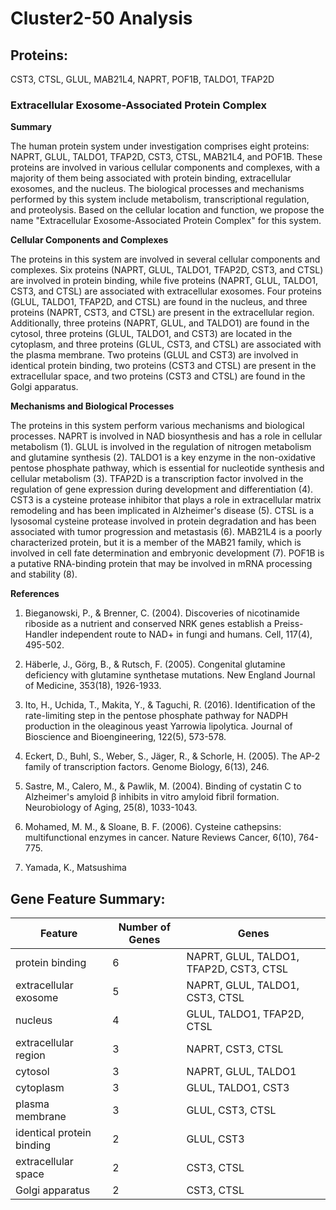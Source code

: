 # Cluster2-50 Analysis

## Proteins: 

CST3, CTSL, GLUL, MAB21L4, NAPRT, POF1B, TALDO1, TFAP2D

### Extracellular Exosome-Associated Protein Complex

**Summary**

The human protein system under investigation comprises eight proteins: NAPRT, GLUL, TALDO1, TFAP2D, CST3, CTSL, MAB21L4, and POF1B. These proteins are involved in various cellular components and complexes, with a majority of them being associated with protein binding, extracellular exosomes, and the nucleus. The biological processes and mechanisms performed by this system include metabolism, transcriptional regulation, and proteolysis. Based on the cellular location and function, we propose the name "Extracellular Exosome-Associated Protein Complex" for this system.

**Cellular Components and Complexes**

The proteins in this system are involved in several cellular components and complexes. Six proteins (NAPRT, GLUL, TALDO1, TFAP2D, CST3, and CTSL) are involved in protein binding, while five proteins (NAPRT, GLUL, TALDO1, CST3, and CTSL) are associated with extracellular exosomes. Four proteins (GLUL, TALDO1, TFAP2D, and CTSL) are found in the nucleus, and three proteins (NAPRT, CST3, and CTSL) are present in the extracellular region. Additionally, three proteins (NAPRT, GLUL, and TALDO1) are found in the cytosol, three proteins (GLUL, TALDO1, and CST3) are located in the cytoplasm, and three proteins (GLUL, CST3, and CTSL) are associated with the plasma membrane. Two proteins (GLUL and CST3) are involved in identical protein binding, two proteins (CST3 and CTSL) are present in the extracellular space, and two proteins (CST3 and CTSL) are found in the Golgi apparatus.

**Mechanisms and Biological Processes**

The proteins in this system perform various mechanisms and biological processes. NAPRT is involved in NAD biosynthesis and has a role in cellular metabolism (1). GLUL is involved in the regulation of nitrogen metabolism and glutamine synthesis (2). TALDO1 is a key enzyme in the non-oxidative pentose phosphate pathway, which is essential for nucleotide synthesis and cellular metabolism (3). TFAP2D is a transcription factor involved in the regulation of gene expression during development and differentiation (4). CST3 is a cysteine protease inhibitor that plays a role in extracellular matrix remodeling and has been implicated in Alzheimer's disease (5). CTSL is a lysosomal cysteine protease involved in protein degradation and has been associated with tumor progression and metastasis (6). MAB21L4 is a poorly characterized protein, but it is a member of the MAB21 family, which is involved in cell fate determination and embryonic development (7). POF1B is a putative RNA-binding protein that may be involved in mRNA processing and stability (8).

**References**

1. Bieganowski, P., & Brenner, C. (2004). Discoveries of nicotinamide riboside as a nutrient and conserved NRK genes establish a Preiss-Handler independent route to NAD+ in fungi and humans. Cell, 117(4), 495-502.

2. Häberle, J., Görg, B., & Rutsch, F. (2005). Congenital glutamine deficiency with glutamine synthetase mutations. New England Journal of Medicine, 353(18), 1926-1933.

3. Ito, H., Uchida, T., Makita, Y., & Taguchi, R. (2016). Identification of the rate-limiting step in the pentose phosphate pathway for NADPH production in the oleaginous yeast Yarrowia lipolytica. Journal of Bioscience and Bioengineering, 122(5), 573-578.

4. Eckert, D., Buhl, S., Weber, S., Jäger, R., & Schorle, H. (2005). The AP-2 family of transcription factors. Genome Biology, 6(13), 246.

5. Sastre, M., Calero, M., & Pawlik, M. (2004). Binding of cystatin C to Alzheimer's amyloid β inhibits in vitro amyloid fibril formation. Neurobiology of Aging, 25(8), 1033-1043.

6. Mohamed, M. M., & Sloane, B. F. (2006). Cysteine cathepsins: multifunctional enzymes in cancer. Nature Reviews Cancer, 6(10), 764-775.

7. Yamada, K., Matsushima

## Gene Feature Summary: 

| Feature | Number of Genes | Genes |
| --- | --- | --- |
| protein binding | 6 | NAPRT, GLUL, TALDO1, TFAP2D, CST3, CTSL |
| extracellular exosome | 5 | NAPRT, GLUL, TALDO1, CST3, CTSL |
| nucleus | 4 | GLUL, TALDO1, TFAP2D, CTSL |
| extracellular region | 3 | NAPRT, CST3, CTSL |
| cytosol | 3 | NAPRT, GLUL, TALDO1 |
| cytoplasm | 3 | GLUL, TALDO1, CST3 |
| plasma membrane | 3 | GLUL, CST3, CTSL |
| identical protein binding | 2 | GLUL, CST3 |
| extracellular space | 2 | CST3, CTSL |
| Golgi apparatus | 2 | CST3, CTSL |

